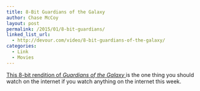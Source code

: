 ```yaml
---
title: 8-Bit Guardians of the Galaxy
author: Chase McCoy
layout: post
permalink: /2015/01/8-bit-guardians/
linked_list_url:
  - http://devour.com/video/8-bit-guardians-of-the-galaxy/
categories:
  - Link
  - Movies
---
```

[This 8-bit rendition of *Guardians of the Galaxy* ](http://devour.com/video/8-bit-guardians-of-the-galaxy/)is the one thing you should watch on the internet if you watch anything on the internet this week.
